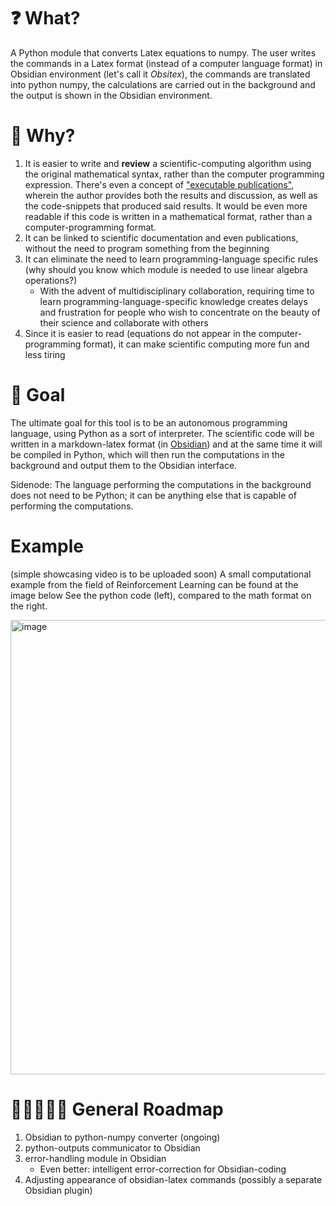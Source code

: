 # ❓ What?
A Python module that converts Latex equations to numpy.
The user writes the commands in a Latex format (instead of a computer language format) in Obsidian environment (let's call it *Obsitex*), the commands are translated into python numpy, the calculations are carried out in the background and the output is shown in the Obsidian environment.

# 🤔 Why?

1. It is easier to write and **review** a scientific-computing algorithm using the original mathematical syntax, rather than the computer programming expression. There's even a concept of ["executable publications"](https://www.nature.com/articles/s42005-020-00403-4), wherein the author provides both the results and discussion, as well as the code-snippets that produced said results. It would be even more readable if this code is written in a mathematical format, rather than a computer-programming format.
2. It can be linked to scientific documentation and even publications, without the need to program something from the beginning
3. It can eliminate the need to learn programming-language specific rules (why should you know which module is needed to use linear algebra operations?)
    - With the advent of multidisciplinary collaboration, requiring time to learn programming-language-specific knowledge creates delays and frustration for people who wish to concentrate on the beauty of their science and collaborate with others
5. Since it is easier to read (equations do not appear in the computer-programming format), it can make scientific computing more fun and less tiring

# 🎯 Goal
The ultimate goal for this tool is to be an autonomous programming language, using Python as a sort of interpreter. The scientific code will be written in a markdown-latex format (in [Obsidian](https://obsidian.md/)) and at the same time it will be compiled in Python, which will then run the computations in the background and output them to the Obsidian interface.

Sidenode: The language performing the computations in the background does not need to be Python; it can be anything else that is capable of performing the computations.


# Example 
(simple showcasing video is to be uploaded soon)
A small computational example from the field of Reinforcement Learning can be found at the image below
See the python code (left), compared to the math format on the right.

<img width="727" alt="image" src="https://user-images.githubusercontent.com/61937432/227475003-9d2ccb3d-7687-477a-8f4f-39bd6dba26d3.png">

# 👩‍💻👨‍💻📅 General Roadmap

1. Obsidian to python-numpy converter (ongoing)
2. python-outputs communicator to Obsidian
3. error-handling module in Obsidian
    - Even better: intelligent error-correction for Obsidian-coding
4. Adjusting appearance of obsidian-latex commands (possibly a separate Obsidian plugin)
